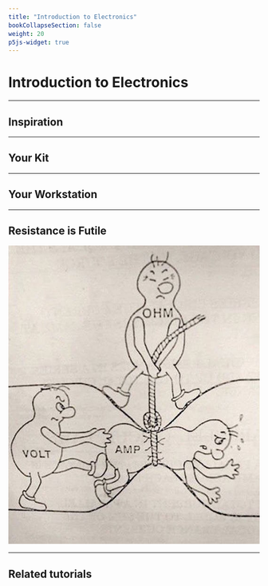 ```yaml
---
title: "Introduction to Electronics"
bookCollapseSection: false
weight: 20
p5js-widget: true
---
```


# Introduction to Electronics

---

## Inspiration

---

## Your Kit

---

## Your Workstation

---

## Resistance is Futile

[![Electronics illustration](./img/ele.jpg)](./img/ele.jpg)

---

## Related tutorials

